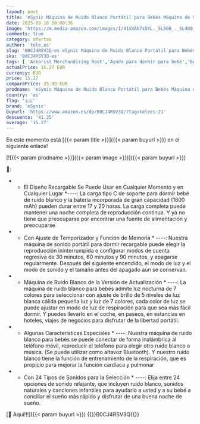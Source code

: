 ```yaml
---
layout: post
title: 'eSynic Máquina de Ruido Blanco Portátil para Bebés Máquina de Sonido Recargable para Dormir con Luz Nocturna Ruido Blanco de Viaje con 24 Tipos de Sonidos Relajantes Buenos para el Sueño del Bebé'
date: 2025-08-16 10:08:36
image: 'https://m.media-amazon.com/images/I/41SXAb7sDYL._SL500_._SL400_.jpg'
comments: true
category: ofertas
author: 'tole.es'
slug: 'B0CJ4RSV3Q-es eSynic Máquina de Ruido Blanco Portátil para Bebés Máquina...'
sku: 'B0CJ4RSV3Q-es'
tags: [ 'Arborist Merchandising Root','Ayuda para dormir para bebé','Bebé','Decoración para dormitorio de bebé','Dormitorio','Outlet Salud y Cuidado Personal','Salud y cuidado personal','Self Service','Special Features Stores','bebé','bebés','d1f558da-03d3-4105-8a50-454423a601fb_0','d1f558da-03d3-4105-8a50-454423a601fb_9501','esynic','🇪🇸', ]
actualPrice: 15.27 EUR
currency: EUR
price: 15.27
comparePrice: 25.99 EUR
prodname: 'eSynic Máquina de Ruido Blanco Portátil para Bebés Máquina de Sonido Recargable para Dormir con Luz Nocturna Ruido Blanco de Viaje con 24 Tipos de Sonidos Relajantes Buenos para el Sueño del Bebé'
country: 'es'
flag: '🇪🇸'
brand: 'eSynic'
buyurl: 'https://www.amazon.es/dp/B0CJ4RSV3Q/?tag=tolees-21'
descuento: '41.25'
average: '15.27'
---
```


En este momento está [{{< param title >}}]({{< param buyurl >}}) en el siguiente enlace!

[![{{< param prodname >}}]({{< param image >}})]({{< param buyurl >}})

🔎:

- * El Diseño Recargable Se Puede Usar en Cualquier Momento y en Cualquier Lugar *----: La carga tipo C de soporte para dormir bebé de ruido blanco y la batería incorporada de gran capacidad (1800 mAh) pueden durar entre 17 y 20 horas. La carga completa puede mantener una noche completa de reproducción continua. Y ya no tiene que preocuparse por encontrar una fuente de alimentación y preocuparse
- * Con Ajuste de Temporizador y Función de Memoria * ----: Nuestra máquina de sonido portátil para dormir recargable puede elegir la reproducción ininterrumpida o configurar modos de cuenta regresiva de 30 minutos, 60 minutos y 90 minutos, y apagarse regularmente. Después del siguiente encendido, el modo de luz y el modo de sonido y el tamaño antes del apagado aún se conservan.
- * Máquina de Ruido Blanco de la Versión de Actualización * ----: La máquina de ruido blanco para bebés admite luz nocturna de 7 colores para seleccionar con ajuste de brillo de 5 niveles de luz blanca cálida pequeña luz y luz de 7 colores, cada color de luz se puede ajustar en modo de luz de respiración para que sea más fácil dormir. Y puedes llevarlo en el coche, en paseos, en estancias en hoteles, viajes de negocios para disfrutar de la libertad portátil.
- * Algunas Características Especiales * ----: Nuestra máquina de ruido blanco para bebés se puede conectar de forma inalámbrica al teléfono móvil, reproducir el teléfono para elegir otro ruido blanco o música. (Se puede utilizar como altavoz Bluetooth). Y nuestro ruido blanco tiene la función de entrenamiento de la respiración, que es propicio para mejorar la función cardíaca y pulmonar
- * Con 24 Tipos de Sonidos para la Selección * ----: Elija entre 24 opciones de sonido relajante, que incluyen ruido blanco, sonidos naturales y canciones infantiles para ayudarlo a usted y a su bebé a conciliar el sueño más rápido y disfrutar de una buena noche de sueño.

[🛒 Aquí!!!]({{< param buyurl >}})
{{<world>}}B0CJ4RSV3Q{{</world>}}
